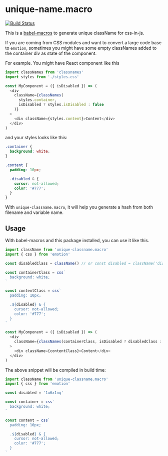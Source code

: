 # unique-name.macro

[![Build Status](https://travis-ci.org/huchenme/unique-classname.macro.svg?branch=master)](https://travis-ci.org/huchenme/unique-classname.macro)

This is a [babel-macros](https://github.com/kentcdodds/babel-macros) to generate unique className for css-in-js.

If you are coming from CSS modules and want to convert a large code base to `emotion`, sometimes you might have some empty classNames added to the container div as state of the component.

For example. You might have React component like this

```javascript
import classNames from 'classnames'
import styles from './styles.css'

const MyComponent = ({ isDisabled }) => (
  <div
    className={classNames(
      styles.container,
      isDisabled ? styles.isDisabled : false
    )}
  >
    <div className={styles.content}>Content</div>
  </div>
)
```

and your styles looks like this:

```css
.container {
  background: white;
}

.content {
  padding: 10px;

  .disabled & {
    cursor: not-allowed;
    color: '#777';
  }
}
```

With `unique-classname.macro`, it will help you generate a hash from both filename and variable name.

## Usage

With babel-macros and this package installed, you can use it like this.

```javascript
import className from 'unique-classname.macro'
import { css } from 'emotion'

const disabledClass = className() // or const disabled = className('disabled')

const containerClass = css`
  background: white;
`

const contentClass = css`
  padding: 10px;

  .${disabled} & {
    cursor: not-allowed;
    color: '#777';
  }
`

const MyComponent = ({ isDisabled }) => (
  <div
    className={classNames(containerClass, isDisabled ? disabledClass : false)}
  >
    <div className={contentClass}>Content</div>
  </div>
)
```

The above snippet will be compiled in build time:

```javascript
import className from 'unique-classname.macro'
import { css } from 'emotion'

const disabled = '1u6x1nq'

const container = css`
  background: white;
`

const content = css`
  padding: 10px;

  .${disabled} & {
    cursor: not-allowed;
    color: '#777';
  }
`
```
